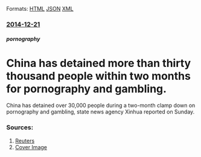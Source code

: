 
Formats: [HTML](/news/2014/12/21/china-has-detained-more-than-thirty-thousand-people-within-two-months-for-pornography-and-gambling.html)  [JSON](/news/2014/12/21/china-has-detained-more-than-thirty-thousand-people-within-two-months-for-pornography-and-gambling.json)  [XML](/news/2014/12/21/china-has-detained-more-than-thirty-thousand-people-within-two-months-for-pornography-and-gambling.xml)  

### [2014-12-21](/news/2014/12/21/index.md)

##### pornography
# China has detained more than thirty thousand people within two months for pornography and gambling. 

China has detained over 30,000 people during a two-month clamp down on pornography and gambling, state news agency Xinhua reported on Sunday.


### Sources:

1. [Reuters](https://www.reuters.com/article/2014/12/22/us-china-internet-idUSKBN0K001720141222)
1. [Cover Image](https://s4.reutersmedia.net/resources_v2/images/rcom-default.png)
